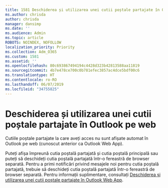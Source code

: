 ```yaml
---
title: 1581 Deschiderea și utilizarea unei cutii poștale partajate în Outlook pe web
ms.author: chrisda
author: chrisda
manager: dansimp
ms.date: ''
ms.audience: Admin
ms.topic: article
ROBOTS: NOINDEX, NOFOLLOW
localization_priority: Priority
ms.collection: Adm_O365
ms.custom: 1581
ms.assetid: ''
ms.openlocfilehash: 80c693867494194c4428d323b42813588aa11819
ms.sourcegitcommit: 4b7e478ce700c0b781efec3857ac4dce5bdf00c6
ms.translationtype: HT
ms.contentlocale: ro-RO
ms.lasthandoff: 06/07/2019
ms.locfileid: "34755825"
---
```

# <a name="open-and-use-a-shared-mailbox-in-outlook-on-the-web"></a>Deschiderea și utilizarea unei cutii poștale partajate în Outlook pe web

Cutiile poștale partajate la care aveți acces nu sunt afișate automat în Outlook pe web (cunoscut anterior ca Outlook Web App).

Puteți afișa împreună cutia poștală partajată și cutia poștală principală sau puteți să deschideți cutia poștală partajată într-o fereastră de browser separată. Pentru a primi notificări privind mesajele noi pentru cutia poștală partajată, trebuie să deschideți cutia poștală partajată într-o fereastră de browser separată. Pentru informații suplimentare, consultați [Deschiderea și utilizarea unei cutii poștale partajate în Outlook Web App](https://support.office.com/article/BC127866-42BE-4DE7-92AE-1EF2F787FD5C).
